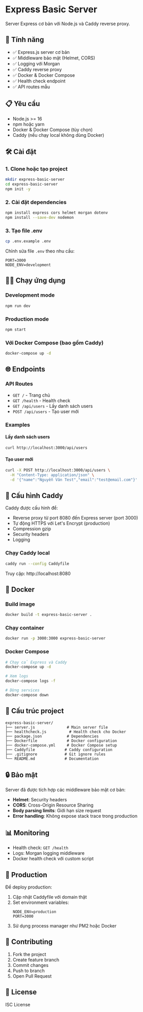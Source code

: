 # Express Basic Server

Server Express cơ bản với Node.js và Caddy reverse proxy.

## 🚀 Tính năng

- ✅ Express.js server cơ bản
- ✅ Middleware bảo mật (Helmet, CORS)
- ✅ Logging với Morgan
- ✅ Caddy reverse proxy
- ✅ Docker & Docker Compose
- ✅ Health check endpoint
- ✅ API routes mẫu

## 📋 Yêu cầu

- Node.js >= 16
- npm hoặc yarn
- Docker & Docker Compose (tùy chọn)
- Caddy (nếu chạy local không dùng Docker)

## 🛠️ Cài đặt

### 1. Clone hoặc tạo project

```bash
mkdir express-basic-server
cd express-basic-server
npm init -y
```

### 2. Cài đặt dependencies

```bash
npm install express cors helmet morgan dotenv
npm install --save-dev nodemon
```

### 3. Tạo file .env

```bash
cp .env.example .env
```

Chỉnh sửa file `.env` theo nhu cầu:

```
PORT=3000
NODE_ENV=development
```

## 🏃‍♂️ Chạy ứng dụng

### Development mode

```bash
npm run dev
```

### Production mode

```bash
npm start
```

### Với Docker Compose (bao gồm Caddy)

```bash
docker-compose up -d
```

## 🌐 Endpoints

### API Routes

- `GET /` - Trang chủ
- `GET /health` - Health check
- `GET /api/users` - Lấy danh sách users
- `POST /api/users` - Tạo user mới

### Examples

#### Lấy danh sách users

```bash
curl http://localhost:3000/api/users
```

#### Tạo user mới

```bash
curl -X POST http://localhost:3000/api/users \
  -H "Content-Type: application/json" \
  -d '{"name":"Nguyễn Văn Test","email":"test@email.com"}'
```

## 🔧 Cấu hình Caddy

Caddy được cấu hình để:

- Reverse proxy từ port 8080 đến Express server (port 3000)
- Tự động HTTPS với Let's Encrypt (production)
- Compression gzip
- Security headers
- Logging

### Chạy Caddy local

```bash
caddy run --config Caddyfile
```

Truy cập: http://localhost:8080

## 🐳 Docker

### Build image

```bash
docker build -t express-basic-server .
```

### Chạy container

```bash
docker run -p 3000:3000 express-basic-server
```

### Docker Compose

```bash
# Chạy cả Express và Caddy
docker-compose up -d

# Xem logs
docker-compose logs -f

# Dừng services
docker-compose down
```

## 📁 Cấu trúc project

```
express-basic-server/
├── server.js              # Main server file
├── healthcheck.js          # Health check cho Docker
├── package.json           # Dependencies
├── Dockerfile             # Docker configuration
├── docker-compose.yml     # Docker Compose setup
├── Caddyfile             # Caddy configuration
├── .gitignore            # Git ignore rules
└── README.md             # Documentation
```

## 🔒 Bảo mật

Server đã được tích hợp các middleware bảo mật cơ bản:

- **Helmet**: Security headers
- **CORS**: Cross-Origin Resource Sharing
- **Body parsing limits**: Giới hạn size request
- **Error handling**: Không expose stack trace trong production

## 📊 Monitoring

- Health check: `GET /health`
- Logs: Morgan logging middleware
- Docker health check với custom script

## 🚀 Production

Để deploy production:

1. Cập nhật Caddyfile với domain thật
2. Set environment variables:
   ```
   NODE_ENV=production
   PORT=3000
   ```
3. Sử dụng process manager như PM2 hoặc Docker

## 🤝 Contributing

1. Fork the project
2. Create feature branch
3. Commit changes
4. Push to branch
5. Open Pull Request

## 📝 License

ISC License
